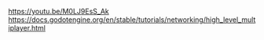 https://youtu.be/M0LJ9EsS_Ak
https://docs.godotengine.org/en/stable/tutorials/networking/high_level_multiplayer.html
